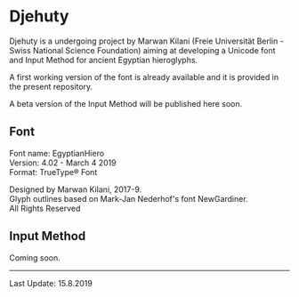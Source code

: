 # Djehuty

Djehuty is a undergoing project by Marwan Kilani (Freie Universität Berlin - Swiss National Science Foundation) aiming at developing a Unicode font and Input Method for ancient Egyptian hieroglyphs.

A first working version of the font is already available and it is provided in the present repository.

A beta version of the Input Method will be published here soon.

## Font

   Font name: EgyptianHiero  
   Version: 4.02 - March 4 2019  
   Format: TrueType® Font

   Designed by Marwan Kilani, 2017-9.  
   Glyph outlines based on Mark-Jan Nederhof's font NewGardiner.  
   All Rights Reserved

## Input Method

Coming soon.

---

Last Update: 15.8.2019

